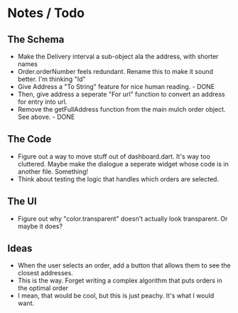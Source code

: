 # Notes / Todo

## The Schema
* Make the Delivery interval a sub-object ala the address, with shorter names
* Order.orderNumber feels redundant. Rename this to make it sound better. I'm thinking "Id"
* Give Address a "To String" feature for nice human reading. - DONE
* Then, give address a seperate "For url" function to convert an address for entry into url.
* Remove the getFullAddress function from the main mulch order object. See above. - DONE

## The Code
* Figure out a way to move stuff out of dashboard.dart. It's way too cluttered.
Maybe make the dialogue a seperate widget whose code is in another file. Something!
* Think about testing the logic that handles which orders are selected.

## The UI
* Figure out why "color.transparent" doesn't actually look transparent. Or maybe it does?


## Ideas

* When the user selects an order, add a button that allows them to see the closest addresses.
* This is the way. Forget writing a complex algorithm that puts orders in the optimal order
* I mean, that would be cool, but this is just peachy. It's what I would want.